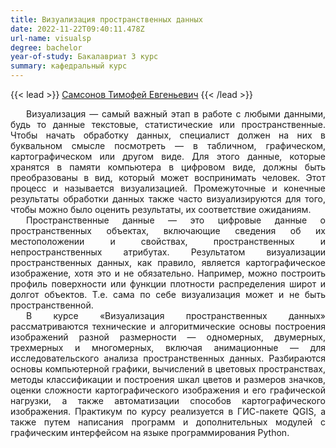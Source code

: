 ```yaml
---
title: Визуализация пространственных данных
date: 2022-11-22T09:40:11.478Z
url-name: visualsp
degree: bachelor
year-of-study: Бакалавриат 3 курс
summary: кафедральный курс
---
```

{{< lead >}} [Самсонов Тимофей Евгеньевич](https://istina.msu.ru/profile/tsamsonov/) {{< /lead >}}

<div style="text-align: justify; text-indent: 25px;">
Визуализация — самый важный этап в работе с любыми данными, будь то данные текстовые, статистические или пространственные. Чтобы начать обработку данных, специалист должен на них в буквальном смысле посмотреть — в табличном, графическом, картографическом или другом виде. Для этого данные, которые хранятся в памяти компьютера в цифровом виде, должны быть преобразованы в вид, который может воспринимать человек. Этот процесс и называется визуализацией.  Промежуточные и конечные результаты обработки данных также часто визуализируются для того, чтобы можно было оценить результаты, их соответствие ожиданиям.</div>
<div style="text-align: justify; text-indent: 25px;">
Пространственные данные — это цифровые данные о пространственных объектах, включающие сведения об их местоположении и свойствах, пространственных и непространственных атрибутах. Результатом визуализации пространственных данных, как правило, является картографическое изображение, хотя это и не обязательно. Например, можно построить профиль поверхности или функции плотности распределения широт и долгот объектов. Т.е. сама по себе визуализация может и не быть пространственной.</div>
<div style="text-align: justify; text-indent: 25px;">
В курсе «Визуализация пространственных данных» рассматриваются технические и алгоритмические основы построения изображений разной размерности — одномерных, двумерных, трехмерных и многомерных, включая анимационные — для исследовательского анализа пространственных данных. Разбираются основы компьютерной графики, вычислений в цветовых пространствах, методы классификации и построения шкал цветов и размеров значков, оценки сложности картографического изображения и его графической нагрузки, а также автоматизации способов картографического изображения. Практикум по курсу реализуется в ГИС-пакете QGIS, а также путем написания программ и дополнительных модулей с графическим интерфейсом на языке программирования Python.</div>